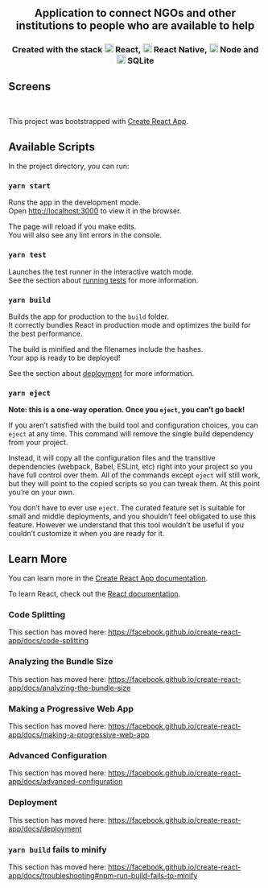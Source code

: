 <h1 align="center">
    <img alt="" title="" src="public/imgs/logo.svg">
</h1>

<h2 align="center"> Application to connect NGOs and other institutions to people who are available to help </h2>

<h3 align="center"> Created with the stack <img src="public/imgs/react.png" alt="react" height="18"> React, <img src="public/imgs/react-native.png" alt="react-native" height="18"> React Native, <img src="public/imgs/node.png" alt="node" height="18"> Node and <img src="public/imgs/sqlite.png" alt="node" height="18"> SQLite </h3>

## Screens

<p align="center">
    <img alt="" title="" src="public/imgs/print1.png">
    <img alt="" title="" src="public/imgs/print2.png">
    <img alt="" title="" src="public/imgs/print3.png">
    <img alt="" title="" src="public/imgs/print4.png">
    <img alt="" title="" src="public/imgs/print5.png">
    <img alt="" title="" src="public/imgs/print6.png">
    <img alt="" title="" src="public/imgs/print7.png">
    <img alt="" title="" src="public/imgs/print8.png">
    <img alt="" title="" src="public/imgs/print9.png">
</p>

This project was bootstrapped with [Create React App](https://github.com/facebook/create-react-app).

## Available Scripts

In the project directory, you can run:

### `yarn start`

Runs the app in the development mode.<br />
Open [http://localhost:3000](http://localhost:3000) to view it in the browser.

The page will reload if you make edits.<br />
You will also see any lint errors in the console.

### `yarn test`

Launches the test runner in the interactive watch mode.<br />
See the section about [running tests](https://facebook.github.io/create-react-app/docs/running-tests) for more information.

### `yarn build`

Builds the app for production to the `build` folder.<br />
It correctly bundles React in production mode and optimizes the build for the best performance.

The build is minified and the filenames include the hashes.<br />
Your app is ready to be deployed!

See the section about [deployment](https://facebook.github.io/create-react-app/docs/deployment) for more information.

### `yarn eject`

**Note: this is a one-way operation. Once you `eject`, you can’t go back!**

If you aren’t satisfied with the build tool and configuration choices, you can `eject` at any time. This command will remove the single build dependency from your project.

Instead, it will copy all the configuration files and the transitive dependencies (webpack, Babel, ESLint, etc) right into your project so you have full control over them. All of the commands except `eject` will still work, but they will point to the copied scripts so you can tweak them. At this point you’re on your own.

You don’t have to ever use `eject`. The curated feature set is suitable for small and middle deployments, and you shouldn’t feel obligated to use this feature. However we understand that this tool wouldn’t be useful if you couldn’t customize it when you are ready for it.

## Learn More

You can learn more in the [Create React App documentation](https://facebook.github.io/create-react-app/docs/getting-started).

To learn React, check out the [React documentation](https://reactjs.org/).

### Code Splitting

This section has moved here: https://facebook.github.io/create-react-app/docs/code-splitting

### Analyzing the Bundle Size

This section has moved here: https://facebook.github.io/create-react-app/docs/analyzing-the-bundle-size

### Making a Progressive Web App

This section has moved here: https://facebook.github.io/create-react-app/docs/making-a-progressive-web-app

### Advanced Configuration

This section has moved here: https://facebook.github.io/create-react-app/docs/advanced-configuration

### Deployment

This section has moved here: https://facebook.github.io/create-react-app/docs/deployment

### `yarn build` fails to minify

This section has moved here: https://facebook.github.io/create-react-app/docs/troubleshooting#npm-run-build-fails-to-minify
